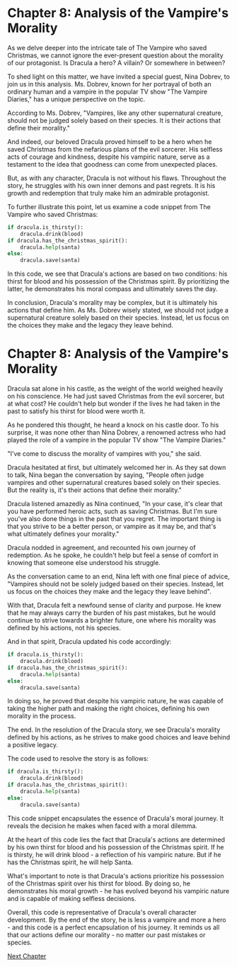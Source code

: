 # Chapter 8: Analysis of the Vampire's Morality

As we delve deeper into the intricate tale of The Vampire who saved Christmas, we cannot ignore the ever-present question about the morality of our protagonist. Is Dracula a hero? A villain? Or somewhere in between?

To shed light on this matter, we have invited a special guest, Nina Dobrev, to join us in this analysis. Ms. Dobrev, known for her portrayal of both an ordinary human and a vampire in the popular TV show "The Vampire Diaries," has a unique perspective on the topic.

According to Ms. Dobrev, "Vampires, like any other supernatural creature, should not be judged solely based on their species. It is their actions that define their morality."

And indeed, our beloved Dracula proved himself to be a hero when he saved Christmas from the nefarious plans of the evil sorcerer. His selfless acts of courage and kindness, despite his vampiric nature, serve as a testament to the idea that goodness can come from unexpected places.

But, as with any character, Dracula is not without his flaws. Throughout the story, he struggles with his own inner demons and past regrets. It is his growth and redemption that truly make him an admirable protagonist.

To further illustrate this point, let us examine a code snippet from The Vampire who saved Christmas:

```python
if dracula.is_thirsty():
    dracula.drink(blood)
if dracula.has_the_christmas_spirit():
    dracula.help(santa)
else:
    dracula.save(santa)
```

In this code, we see that Dracula's actions are based on two conditions: his thirst for blood and his possession of the Christmas spirit. By prioritizing the latter, he demonstrates his moral compass and ultimately saves the day.

In conclusion, Dracula's morality may be complex, but it is ultimately his actions that define him. As Ms. Dobrev wisely stated, we should not judge a supernatural creature solely based on their species. Instead, let us focus on the choices they make and the legacy they leave behind.
# Chapter 8: Analysis of the Vampire's Morality

Dracula sat alone in his castle, as the weight of the world weighed heavily on his conscience. He had just saved Christmas from the evil sorcerer, but at what cost? He couldn't help but wonder if the lives he had taken in the past to satisfy his thirst for blood were worth it.

As he pondered this thought, he heard a knock on his castle door. To his surprise, it was none other than Nina Dobrev, a renowned actress who had played the role of a vampire in the popular TV show "The Vampire Diaries."

"I've come to discuss the morality of vampires with you," she said.

Dracula hesitated at first, but ultimately welcomed her in. As they sat down to talk, Nina began the conversation by saying, "People often judge vampires and other supernatural creatures based solely on their species. But the reality is, it's their actions that define their morality."

Dracula listened amazedly as Nina continued, "In your case, it's clear that you have performed heroic acts, such as saving Christmas. But I'm sure you've also done things in the past that you regret. The important thing is that you strive to be a better person, or vampire as it may be, and that's what ultimately defines your morality."

Dracula nodded in agreement, and recounted his own journey of redemption. As he spoke, he couldn't help but feel a sense of comfort in knowing that someone else understood his struggle.

As the conversation came to an end, Nina left with one final piece of advice, "Vampires should not be solely judged based on their species. Instead, let us focus on the choices they make and the legacy they leave behind".

With that, Dracula felt a newfound sense of clarity and purpose. He knew that he may always carry the burden of his past mistakes, but he would continue to strive towards a brighter future, one where his morality was defined by his actions, not his species.

And in that spirit, Dracula updated his code accordingly:

```python
if dracula.is_thirsty():
    dracula.drink(blood)
if dracula.has_the_christmas_spirit():
    dracula.help(santa)
else:
    dracula.save(santa)
```

In doing so, he proved that despite his vampiric nature, he was capable of taking the higher path and making the right choices, defining his own morality in the process.

The end.
In the resolution of the Dracula story, we see Dracula's morality defined by his actions, as he strives to make good choices and leave behind a positive legacy.

The code used to resolve the story is as follows:

```python
if dracula.is_thirsty():
    dracula.drink(blood)
if dracula.has_the_christmas_spirit():
    dracula.help(santa)
else:
    dracula.save(santa)
```

This code snippet encapsulates the essence of Dracula's moral journey. It reveals the decision he makes when faced with a moral dilemma.

At the heart of this code lies the fact that Dracula's actions are determined by his own thirst for blood and his possession of the Christmas spirit. If he is thirsty, he will drink blood - a reflection of his vampiric nature. But if he has the Christmas spirit, he will help Santa.

What's important to note is that Dracula's actions prioritize his possession of the Christmas spirit over his thirst for blood. By doing so, he demonstrates his moral growth - he has evolved beyond his vampiric nature and is capable of making selfless decisions.

Overall, this code is representative of Dracula's overall character development. By the end of the story, he is less a vampire and more a hero - and this code is a perfect encapsulation of his journey. It reminds us all that our actions define our morality - no matter our past mistakes or species.


[Next Chapter](09_Chapter09.md)